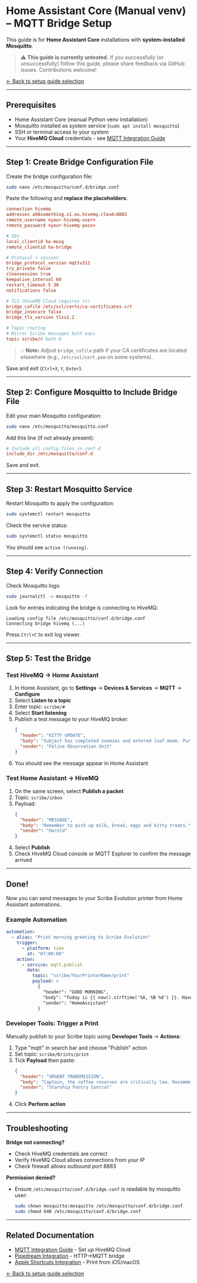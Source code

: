 # Home Assistant Core (Manual venv) – MQTT Bridge Setup

This guide is for **Home Assistant Core** installations with **system-installed Mosquitto**.

> ⚠️ **This guide is currently untested.** If you successfully (or unsuccessfully) follow this guide, please share feedback via GitHub issues. Contributions welcome!

[← Back to setup guide selection](README.md)

---

## Prerequisites

- Home Assistant Core (manual Python venv installation)
- Mosquitto installed as system service (`sudo apt install mosquitto`)
- SSH or terminal access to your system
- Your **HiveMQ Cloud** credentials - see [MQTT Integration Guide](../mqtt-integration.md)

---

## Step 1: Create Bridge Configuration File

Create the bridge configuration file:

```bash
sudo nano /etc/mosquitto/conf.d/bridge.conf
```

Paste the following and **replace the placeholders**:

```conf
connection hivemq
addresses a08something.s1.eu.hivemq.cloud:8883
remote_username <your-hivemq-user>
remote_password <your-hivemq-pass>

# IDs
local_clientid ha-mosq
remote_clientid ha-bridge

# Protocol + session
bridge_protocol_version mqttv311
try_private false
cleansession true
keepalive_interval 60
restart_timeout 5 30
notifications false

# TLS (HiveMQ Cloud requires it)
bridge_cafile /etc/ssl/certs/ca-certificates.crt
bridge_insecure false
bridge_tls_version tlsv1.2

# Topic routing
# Mirror Scribe messages both ways
topic scribe/# both 0
```

> 💡 **Note:** Adjust `bridge_cafile` path if your CA certificates are located elsewhere (e.g., `/etc/ssl/cert.pem` on some systems).

Save and exit (`Ctrl+X`, `Y`, `Enter`).

---

## Step 2: Configure Mosquitto to Include Bridge File

Edit your main Mosquitto configuration:

```bash
sudo nano /etc/mosquitto/mosquitto.conf
```

Add this line (if not already present):

```conf
# Include all config files in conf.d
include_dir /etc/mosquitto/conf.d
```

Save and exit.

---

## Step 3: Restart Mosquitto Service

Restart Mosquitto to apply the configuration:

```bash
sudo systemctl restart mosquitto
```

Check the service status:

```bash
sudo systemctl status mosquitto
```

You should see `active (running)`.

---

## Step 4: Verify Connection

Check Mosquitto logs:

```bash
sudo journalctl -u mosquitto -f
```

Look for entries indicating the bridge is connecting to HiveMQ:

```
Loading config file /etc/mosquitto/conf.d/bridge.conf
Connecting bridge hivemq (...)
```

Press `Ctrl+C` to exit log viewer.

---

## Step 5: Test the Bridge

### Test HiveMQ → Home Assistant

1. In Home Assistant, go to **Settings** → **Devices & Services** → **MQTT** → **Configure**
2. Select **Listen to a topic**
3. Enter topic: `scribe/#`
4. Select **Start listening**
5. Publish a test message to your HiveMQ broker:
   ```json
   {
     "header": "KITTY UPDATE",
     "body": "Subject has completed zoomies and entered loaf mode. Purring intensity: medium-high.",
     "sender": "Feline Observation Unit"
   }
   ```
6. You should see the message appear in Home Assistant

### Test Home Assistant → HiveMQ

1. On the same screen, select **Publish a packet**
2. Topic: `scribe/inbox`
3. Payload:
   ```json
   {
     "header": "MESSAGE",
     "body": "Remember to pick up milk, bread, eggs and kitty treats.",
     "sender": "Harold"
   }
   ```
4. Select **Publish**
5. Check HiveMQ Cloud console or MQTT Explorer to confirm the message arrived

---

## Done!

Now you can send messages to your Scribe Evolution printer from Home Assistant automations.

### Example Automation

```yaml
automation:
  - alias: "Print morning greeting to Scribe Evolution"
    trigger:
      - platform: time
        at: "07:00:00"
    action:
      - service: mqtt.publish
        data:
          topic: "scribe/YourPrinterName/print"
          payload: >
            {
              "header": "GOOD MORNING",
              "body": "Today is {{ now().strftime('%A, %B %d') }}. Have a great day!",
              "sender": "HomeAssistant"
            }
```

### Developer Tools: Trigger a Print

Manually publish to your Scribe topic using **Developer Tools** → **Actions**:

1. Type "mqtt" in search bar and choose "Publish" action
2. Set topic: `scribe/Krists/print`
3. Tick **Payload** then paste:
   ```json
   {
     "header": "URGENT TRANSMISSION",
     "body": "Captain, the coffee reserves are critically low. Recommend immediate resupply before morale collapses.",
     "sender": "Starship Pantry Control"
   }
   ```
4. Click **Perform action**

---

## Troubleshooting

**Bridge not connecting?**

- Check HiveMQ credentials are correct
- Verify HiveMQ Cloud allows connections from your IP
- Check firewall allows outbound port 8883

**Permission denied?**

- Ensure `/etc/mosquitto/conf.d/bridge.conf` is readable by mosquitto user:
  ```bash
  sudo chown mosquitto:mosquitto /etc/mosquitto/conf.d/bridge.conf
  sudo chmod 640 /etc/mosquitto/conf.d/bridge.conf
  ```

---

## Related Documentation

- [MQTT Integration Guide](../mqtt-integration.md) - Set up HiveMQ Cloud
- [Pipedream Integration](../pipedream-integration.md) - HTTP→MQTT bridge
- [Apple Shortcuts Integration](../apple-shortcuts.md) - Print from iOS/macOS

[← Back to setup guide selection](README.md)
